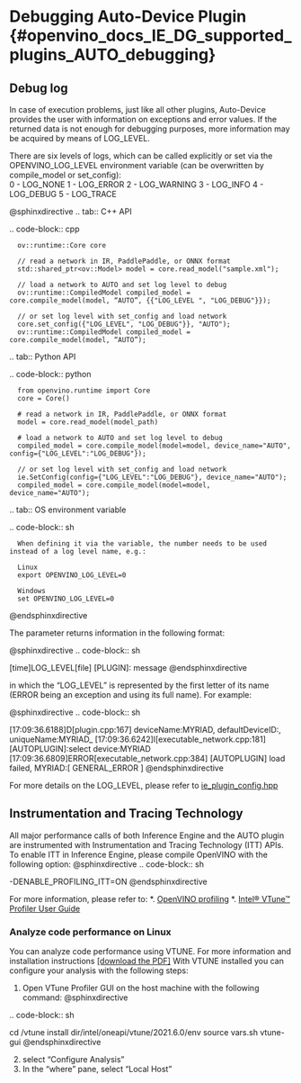 # Debugging Auto-Device Plugin {#openvino_docs_IE_DG_supported_plugins_AUTO_debugging}

## Debug log
In case of execution problems, just like all other plugins, Auto-Device provides the user with information on exceptions and error values. If the returned data is not enough for debugging purposes, more information may be acquired by means of LOG_LEVEL.

There are six levels of logs, which can be called explicitly or set via the OPENVINO_LOG_LEVEL  environment variable (can be overwritten by compile_model or set_config):  
0 - LOG_NONE 
1 - LOG_ERROR 
2 - LOG_WARNING
3 - LOG_INFO
4 - LOG_DEBUG
5 - LOG_TRACE

@sphinxdirective
.. tab:: C++ API

   .. code-block:: cpp

      ov::runtime::Core core
      
      // read a network in IR, PaddlePaddle, or ONNX format
      std::shared_ptr<ov::Model> model = core.read_model("sample.xml");
      
      // load a network to AUTO and set log level to debug
      ov::runtime::CompiledModel compiled_model = core.compile_model(model, “AUTO”, {{"LOG_LEVEL ", "LOG_DEBUG"}});
      
      // or set log level with set_config and load network
      core.set_config({"LOG_LEVEL", "LOG_DEBUG"}}, "AUTO");
      ov::runtime::CompiledModel compiled_model = core.compile_model(model, “AUTO”);
	  
.. tab:: Python API

   .. code-block:: python

      from openvino.runtime import Core
      core = Core()
      
      # read a network in IR, PaddlePaddle, or ONNX format
      model = core.read_model(model_path)
      
      # load a network to AUTO and set log level to debug
      compiled_model = core.compile_model(model=model, device_name="AUTO", config={"LOG_LEVEL":"LOG_DEBUG"});
      
      // or set log level with set_config and load network
      ie.SetConfig(config={"LOG_LEVEL":"LOG_DEBUG"}, device_name="AUTO");
      compiled_model = core.compile_model(model=model, device_name="AUTO");
	  
.. tab:: OS environment variable

   .. code-block:: sh

      When defining it via the variable, the number needs to be used instead of a log level name, e.g.:
      
      Linux
      export OPENVINO_LOG_LEVEL=0
      
      Windows
      set OPENVINO_LOG_LEVEL=0
@endsphinxdirective

The parameter returns information in the following format: 

@sphinxdirective
.. code-block:: sh

   [time]LOG_LEVEL[file] [PLUGIN]: message
@endsphinxdirective

in which the “LOG_LEVEL” is represented by the first letter of its name (ERROR being an exception and using its full name). For example:

@sphinxdirective
.. code-block:: sh

   [17:09:36.6188]D[plugin.cpp:167] deviceName:MYRIAD, defaultDeviceID:, uniqueName:MYRIAD_
   [17:09:36.6242]I[executable_network.cpp:181] [AUTOPLUGIN]:select device:MYRIAD
   [17:09:36.6809]ERROR[executable_network.cpp:384] [AUTOPLUGIN] load failed, MYRIAD:[ GENERAL_ERROR ]
@endsphinxdirective

For more details on the LOG_LEVEL, please refer to [ie_plugin_config.hpp](https://github.com/openvinotoolkit/openvino/blob/77f6a007/src/inference/include/ie/ie_plugin_config.hpp#L329)

## Instrumentation and Tracing Technology

All major performance calls of both Inference Engine and the AUTO plugin are instrumented with Instrumentation and Tracing Technology (ITT) APIs. To enable ITT in Inference Engine, please compile OpenVINO with the following option:
@sphinxdirective
.. code-block:: sh

   -DENABLE_PROFILING_ITT=ON
@endsphinxdirective

For more information, please refer to:
*. [OpenVINO profiling](https://docs.openvino.ai/latest/groupie_dev_profiling.html)
*. [Intel® VTune™ Profiler User Guide](https://www.intel.com/content/www/us/en/develop/documentation/vtune-help/top/api-support/instrumentation-and-tracing-technology-apis.html)

### Analyze code performance on Linux

You can analyze code performance using VTUNE. For more information and installation instructions [[download the PDF]](https://software.intel.com/content/www/us/en/develop/download/intel-vtune-install-guide-linux-os.html)
With VTUNE installed you can configure your analysis with the following steps:

1. Open VTune Profiler GUI on the host machine with the following command:
@sphinxdirective

.. code-block:: sh

   cd /vtune install dir/intel/oneapi/vtune/2021.6.0/env
   source vars.sh
   vtune-gui
@endsphinxdirective

2. select “Configure Analysis”
3. In the “where” pane, select “Local Host”




